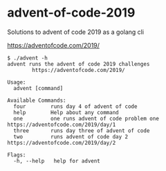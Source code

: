 # advent-of-code-2019

Solutions to advent of code 2019 as a golang cli

https://adventofcode.com/2019/

```
$ ./advent -h
advent runs the advent of code 2019 challenges
        https://adventofcode.com/2019/

Usage:
  advent [command]

Available Commands:
  four        runs day 4 of advent of code
  help        Help about any command
  one         one runs advent of code problem one https://adventofcode.com/2019/day/1
  three       runs day three of advent of code
  two         runs advent of code day 2 https://adventofcode.com/2019/day/2

Flags:
  -h, --help   help for advent
```